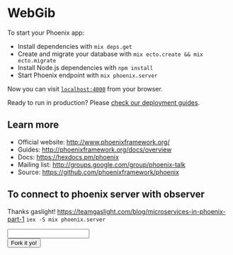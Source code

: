 # WebGib

To start your Phoenix app:

  * Install dependencies with `mix deps.get`
  * Create and migrate your database with `mix ecto.create && mix ecto.migrate`
  * Install Node.js dependencies with `npm install`
  * Start Phoenix endpoint with `mix phoenix.server`

Now you can visit [`localhost:4000`](http://localhost:4000) from your browser.

Ready to run in production? Please [check our deployment guides](http://www.phoenixframework.org/docs/deployment).

## Learn more

  * Official website: http://www.phoenixframework.org/
  * Guides: http://phoenixframework.org/docs/overview
  * Docs: https://hexdocs.pm/phoenix
  * Mailing list: http://groups.google.com/group/phoenix-talk
  * Source: https://github.com/phoenixframework/phoenix









##  To connect to phoenix server with observer
Thanks gaslight! https://teamgaslight.com/blog/microservices-in-phoenix-part-1
`iex -S mix phoenix.server`


<form accept-charset="UTF-8" action="/ibgib/api/fork" class="ib-circular-menuable" method="post">
  <input name="_csrf_token" type="hidden" value="dCYHb0MuNn9gHzhcJ3xGEyoVHRstAAAACwU9wDyP8hn3cNpbXLkwEg==">
<input name="_utf8" type="hidden" value="✓">        
<input id="fork_form_data_dest_ib" name="fork_form_data[dest_ib]" type="text">
<input id="fork_form_data_src_ib_gib" name="fork_form_data[src_ib_gib]" type="hidden" value="RNimgKOAtJiOHbLfzWivVKvjirKSfD^C53A82228C71A9D5B0EE75C889878884634D841F925A2AB3609D8FF4AB5899B5">        
  <div class="ib-tooltip">
    <button type="submit">
      <span class="ib-center-glyph glyphicon glyphicon-flash ib-green"></span>
      <span class="ib-tooltiptext">Fork it yo!</span>
    </button>
    <!-- <input type="submit" value="⎇"> -->
  </div>
</form>
